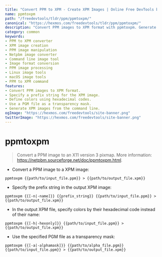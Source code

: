 ```yaml
---
title: "Convert PPM to XPM - Create XPM Images | Online Free DevTools by Hexmos"
name: ppmtoxpm
path: "/freedevtools/tldr/ppm/ppmtoxpm/"
canonical: "https://hexmos.com/freedevtools/tldr/ppm/ppmtoxpm/"
description: "Convert PPM images to XPM format with ppmtoxpm. Generate XPM files from PPM input, specifying prefixes, color encoding, and transparency masks. Free online tool, no registration required."
category: common
keywords:
- PPM to XPM converter
- XPM image creation
- PPM image manipulation
- Netpbm image converter
- Command line image tool
- Image format conversion
- PPM image processing
- Linux image tools
- macOS image tools
- PPM to XPM command
features:
- Convert PPM images to XPM format.
- Specify a prefix string for the XPM image.
- Define colors using hexadecimal codes.
- Use a PGM file as a transparency mask.
- Generate XPM images from the command line.
ogImage: "https://hexmos.com/freedevtools/site-banner.png"
twitterImage: "https://hexmos.com/freedevtools/site-banner.png"
---
```


# ppmtoxpm

> Convert a PPM image to an X11 version 3 pixmap.
> More information: <https://netpbm.sourceforge.net/doc/ppmtoxpm.html>.

- Convert a PPM image to a XPM image:

`ppmtoxpm {{path/to/input_file.ppm}} > {{path/to/output_file.xpm}}`

- Specify the prefix string in the output XPM image:

`ppmtoxpm {{[-n|-name]}} {{prefix_string}} {{path/to/input_file.ppm}} > {{path/to/output_file.xpm}}`

- In the output XPM file, specify colors by their hexadecimal code instead of their name:

`ppmtoxpm {{[-h|-hexonly]}} {{path/to/input_file.ppm}} > {{path/to/output_file.xpm}}`

- Use the specified PGM file as a transparency mask:

`ppmtoxpm {{[-a|-alphamask]}} {{path/to/alpha_file.pgm}} {{path/to/input_file.ppm}} > {{path/to/output_file.xpm}}`
